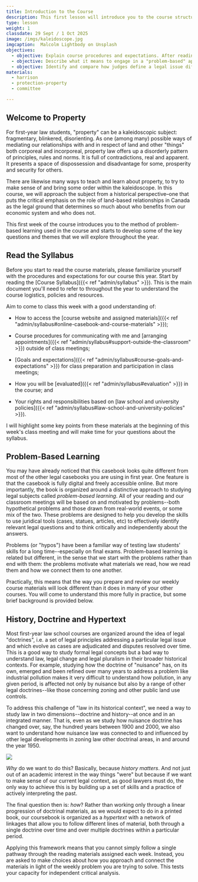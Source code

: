 ```yaml
---
title: Introduction to the Course
description: This first lesson will introduce you to the course structure and syllabus and help you to get familiar with our problem-based learning model.
type: lesson
weight: 1
classdate: 29 Sept / 1 Oct 2025
image: /imgs/kaleidoscope.jpg
imgcaption:  Malcolm Lightbody on Unsplash
objectives:
  - objective: Explain course procedures and expectations. After reading the Course Syllabus closely, you should be able to explain to a classmate who missed this first week the key information they will need in order to navigate the course.
  - objective: Describe what it means to engage in a "problem-based" approach to studying law and follow the hypertext structure of the course materials to answer a problem. Consider how this approach, along with the linked structure of the reading materials, is designed to help you develop a more independent and critical analysis of the readings.
  - objective: Identify and compare how judges define a legal issue differently based on the same set of facts.
materials:
  - harrison
  - protection-property
  - committee

---
```


## Welcome to Property

For first-year law students, "property" can be a kaleidoscopic subject: fragmentary, blinkered, disorienting. As one (among many) possible ways of mediating our relationships with and in respect of land and other "things" both corporeal and incorporeal, property law offers up a disorderly pattern of principles, rules and norms. It is full of contradictions, real and apparent. It presents a space of dispossession and disadvantage for some, prosperity and security for others.

There are likewise many ways to teach and learn about property, to try to make sense of and bring some order within the kaleidoscope. In this course, we will approach the subject from a historical perspective–one that puts the critical emphasis on the role of land-based relationships in Canada as the legal ground that determines so much about who benefits from our economic system and who does not.

This first week of the course introduces you to the method of problem-based learning used in the course and starts to develop some of the key questions and themes that we will explore throughout the year.

## Read the Syllabus

Before you start to read the course materials, please familiarize yourself with the procedures and expectations for our course this year. Start by reading the [Course Syllabus]({{< ref "admin/syllabus" >}}). This is the main document you'll need to refer to throughout the year to understand the course logistics, policies and resources.

Aim to come to class this week with a good understanding of:

- How to access the [course website and assigned materials]({{< ref "admin/syllabus#online-casebook-and-course-materials" >}});

- Course procedures for communicating with me and [arranging appointments]({{< ref "admin/syllabus#support-outside-the-classroom" >}}) outside of class meetings;

- [Goals and expectations]({{< ref "admin/syllabus#course-goals-and-expectations" >}}) for class preparation and participation in class meetings;

- How you will be [evaluated]({{< ref "admin/syllabus#evaluation" >}}) in the course; and

- Your rights and responsibilities based on [law school and university policies]({{< ref "admin/syllabus#law-school-and-university-policies" >}}).

I will highlight some key points from these materials at the beginning of this week's class meeting and will make time for your questions about the syllabus. 

## Problem-Based Learning

You may have already noticed that this casebook looks quite different from most of the other legal casebooks you are using in first year. One feature is that the casebook is fully digital and freely accessible online. But more importantly, the book is organized around a distinctive approach to studying legal subjects called *problem-based learning*. All of your reading and our classroom meetings will be based on and motivated by problems--both hypothetical problems and those drawn from real-world events, or some mix of the two. These problems are designed to help you develop the skills to use juridical tools (cases, statues, articles, etc) to effectively identify relevant legal questions and to think critically and independently about the answers. 

Problems (or "hypos") have been a familiar way of testing law students' skills for a long time--especially on final exams. Problem-based learning is related but different, in the sense that we start with the problems rather than end with them: the problems motivate what materials we read, how we read them and how we connect them to one another. 

Practically, this means that the way you prepare and review our weekly course materials will look different than it does in many of your other courses. You will come to understand this more fully in practice, but some brief background is provided below. 

## History, Doctrine and Hypertext

Most first-year law school courses are organized around the idea of legal "doctrines", i.e. a set of legal principles addressing a particular legal issue and which evolve as cases are adjudicated and disputes resolved over time. This is a good way to study formal legal concepts but a bad way to understand law, legal change and legal pluralism in their broader historical contexts. For example, studying how the doctrine of "nuisance" has, on its own, emerged and been refined over many years to address a problem like industrial pollution makes it very difficult to understand how pollution, in any given period, is affected not only by nuisance but also by a range of other legal doctrines--like those concerning zoning and other public land use controls.

To address this challenge of "law in its historical context", we need a way to study law in two dimensions--doctrine and history--at once and in an integrated manner. That is, even as we study how nuisance doctrine has changed over, say, the hundred years between 1900 and 2000, we also want to understand how nuisance law was connected to and influenced by other legal developments in zoning law other doctrinal areas, in and around the year 1950. 

![](/imgs/studying-law.jpg)

*Why* do we want to do this? Basically, because *history matters*. And not just out of an academic interest in the way things "were" but because if we want to make sense of our current legal context, as good lawyers must do, the only way to achieve this is by building up a set of skills and a practice of actively interpreting the past. 

The final question then is: *how*? Rather than working only through a linear progression of doctrinal materials, as we would expect to do in a printed book, our coursebook is organized as a *hypertext* with a network of linkages that allow you to follow different lines of material, both through a single doctrine over time and over multiple doctrines within a particular period. 

Applying this framework means that you cannot simply follow a single pathway through the reading materials assigned each week. Instead, you are asked to make choices about how you approach and connect the materials in light of the weekly problem you are trying to solve. This tests your capacity for independent critical analysis. 